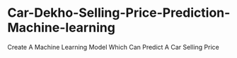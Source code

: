 # Car-Dekho-Selling-Price-Prediction-Machine-learning
Create A Machine Learning Model Which Can Predict A Car Selling Price
